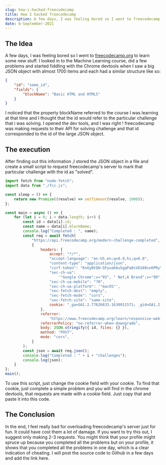 ```yaml
---
slug: how-i-hacked-freecodecamp
title: How I hacked freecodecamp
description: A few days, I was feeling bored so I went to freecodecamp.org to learn some new stuff. I looked in to the Machine Learning course, did a few problems and started fiddling ...
date: 6-September-2021
---
```


## The Idea

A few days, I was feeling bored so I went to [freecodecamp.org](www.freecodecamp.org) to learn some new stuff. I looked in to the Machine Learning course, did a few problems and started fiddling with the Chrome devtools when I saw a big JSON object with almost 1700 items and each had a similar structure like so:

```json
{
    "id": "some_id",
    "fields": {
        "blockName": "Basic HTML and HTML5"
    }
}
```

I noticed that the property blockName referred to the course I was learning at that time and I thought that the id would refer to the particular challenge that i was solving. I opened the dev tools, and I was right ! freecodecamp was making requests to their API for solving challenge and that id corresponded to the id of the large JSON object.

## The execution

After finding out this information ,I stored the JSON object in a file and create a small script to request freecodecamp's server to mark that particular challenge with the id as "solved".

```js
import fetch from "node-fetch";
import data from "./fcc.js";

const sleep = () => {
    return new Promise((resolve) => setTimeout(resolve, 1000));
};

const main = async () => {
    for (let i = 0; i < data.length; i++) {
        const id = data[i].id;
        const name = data[i].blockName;
        console.log("Completed : ", name);
        const req = await fetch(
            "https://api.freecodecamp.org/modern-challenge-completed",
            {
                headers: {
                    accept: "*/*",
                    "accept-language": "en-US,en;q=0.9,hi;q=0.8",
                    "content-type": "application/json",
                    "csrf-token": "KnGyNtQH-GFyuak6u5gqPa8sV8169vx6PRyY",
                    "sec-ch-ua":
                        '"Google Chrome";v="93", " Not;A Brand";v="99", "Chromium";v="93"',
                    "sec-ch-ua-mobile": "?0",
                    "sec-ch-ua-platform": '"macOS"',
                    "sec-fetch-dest": "empty",
                    "sec-fetch-mode": "cors",
                    "sec-fetch-site": "same-site",
                    cookie: "_ga=GA1.2.77626633.1630911571; _gid=GA1.2.1022758339.1630911571; connect.sid=s%3AmzxmMJhhS3UygaVt56wWqUMZ1lJFYOK3.89U9HgtTOpVIrD7UGsUIBk7GvMfLY3u0RT20VkiQPEI; _csrf=BfCbbYVYFZh225oox9s649yq; csrf_token=KnGyNtQH-GFyuak6u5gqPa8sV8169vx6PRyY; jwt_access_token=s%3AeyJhbGciOiJIUzI1NiIsInR5cCI6IkpXVCJ9.eyJhY2Nlc3NUb2tlbiI6eyJpZCI6IkpZS0FFQ2FWUWZJaktUOW1oTFVFc3pqbG40WklBbENBRm5udTd1N0Y0YTA2Nnd3dE5MRmt2U0ZMaHI2cVh5b1oiLCJ0dGwiOjc3NzYwMDAwMDAwLCJjcmVhdGVkIjoiMjAyMS0wOS0wNlQwNzowMToxNC4zMjRaIiwidXNlcklkIjoiNWViNTdiNjUxMGRlYmZiNTY5YTQ1MjgwIn0sImlhdCI6MTYzMDkxMTY3NH0.B0FQCuTN3mooMqtUdSRLBF45CZ1p2UDy-Xhxuua-Jh4.eGmppMiVVauAbwvjgJtE7Vkh9gdnI5lw%2Bc988agg2oY; _gat=1",
                },
                referrer:
                    "https://www.freecodecamp.org/learn/responsive-web-design/basic-html-and-html5/link-to-external-pages-with-anchor-elements",
                referrerPolicy: "no-referrer-when-downgrade",
                body: JSON.stringify({ id, files: {} }),
                method: "POST",
                mode: "cors",
            }
        );
        const json = await req.json();
        console.log("Completed : " + i + "challenges");
        console.log(json);
    }
};
main();
```

To use this script, just change the cookie field with your cookie. To find that cookie, just complete a simple problem and you will find in the chrome devtools, that requests are made with a cookie field. Just copy that and paste it into this code.

## The Conclusion

In the end, I feel really bad for overloading freecodecamp's server just for fun. It could have cost them a lot of damage. If you want to try this out, I suggest only making 2-3 requests. You might think that your profile might spruce up because you completed all the problems but on your profile, it shows that you completed all the problems in one day, which is a clear indication of cheating. I will post the source code to Github in a few days and add the link here.
